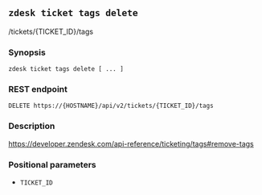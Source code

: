 ## `zdesk ticket tags delete`

/tickets/{TICKET_ID}/tags

### Synopsis

    zdesk ticket tags delete [ ... ]

### REST endpoint

    DELETE https://{HOSTNAME}/api/v2/tickets/{TICKET_ID}/tags

### Description

https://developer.zendesk.com/api-reference/ticketing/tags#remove-tags

### Positional parameters

* `TICKET_ID`

